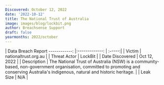 ```yaml
---
Discovered: October 12, 2022
date: '2022-10-12'
title: The National Trust of Australia
image: images/blog/lockbit.png
author: Breachsense Support
draft: false
yearmonths: 2022/october
---
```



| Data Breach Report
------------:     |:-------------:    | :-----:|
| Victim      | nationaltrust.org.au      | 
| Threat Actor      | LockBit      | 
| Date Discovered      | Oct 12, 2022      | 
| Description      | The National Trust of Australia (NSW) is a community-based, non-government organisation, committed to promoting and conserving Australia's indigenous, natural and historic heritage.      | 
| Leak Size      | N/A      | 

